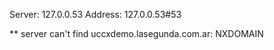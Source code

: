Server:		127.0.0.53
Address:	127.0.0.53#53

** server can't find uccxdemo.lasegunda.com.ar: NXDOMAIN

